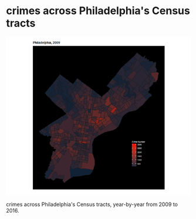 # crimes across Philadelphia's Census tracts

![alt tag](https://github.com/Ziqinwang/philly-crime-gif/blob/master/philly_crime.gif?raw=true)

crimes across Philadelphia's Census tracts, year-by-year from 2009 to 2016.
